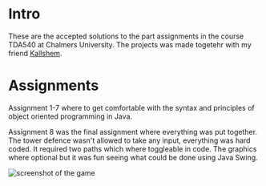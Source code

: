 # Intro

These are the accepted solutions to the part assignments in the course
TDA540 at Chalmers University. The projects was made togetehr with my
friend [Kallshem](https://github.com/Kallshem).

# Assignments

Assignment 1-7 where to get comfortable with the syntax and principles
of object oriented programming in Java.

Assignment 8 was the final assignment where everything was put together.
The tower defence wasn't allowed to take any input, everything
was hard coded. It required two paths which where toggleable in code. The
graphics where optional but it was fun seeing what could be done using
Java Swing.

![screenshot of the game](https://raw.githubusercontent.com/RikardLegge/tda540/master/lab8/screenshot_actual.png)

